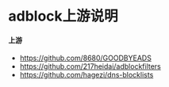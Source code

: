 # adblock上游说明

#### 上游
- https://github.com/8680/GOODBYEADS
- https://github.com/217heidai/adblockfilters
- https://github.com/hagezi/dns-blocklists


